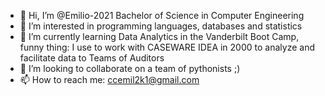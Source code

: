 - 👋 Hi, I’m @Emilio-2021 Bachelor of Science in Computer Engineering 
- 👀 I’m interested in programming languages, databases and statistics
- 🌱 I’m currently learning Data Analytics in the Vanderbilt Boot Camp, funny thing: I use to work with CASEWARE IDEA in 2000 to analyze and facilitate data to Teams of Auditors
- 💞️ I’m looking to collaborate on a team of pythonists ;)
- 📫 How to reach me: ccemil2k1@gmail.com

<!---
Emilio-2021/Emilio-2021 is a ✨ special ✨ repository because its `README.md` (this file) appears on your GitHub profile.
You can click the Preview link to take a look at your changes.
--->
